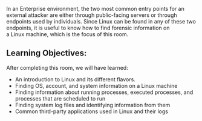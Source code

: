 In an Enterprise environment, the two most common entry points for an external attacker are either through public-facing servers or through endpoints used by individuals. Since Linux can be found in any of these two endpoints, it is useful to know how to find forensic information on a Linux machine, which is the focus of this room.

## Learning Objectives:

After completing this room, we will have learned:

- An introduction to Linux and its different flavors.
- Finding OS, account, and system information on a Linux machine
- Finding information about running processes, executed processes, and processes that are scheduled to run
- Finding system log files and identifying information from them
- Common third-party applications used in Linux and their logs